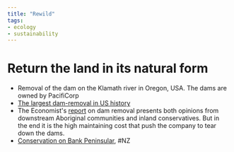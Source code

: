 ```yaml
---
title: "Rewild"
tags:
- ecology
- sustainability 
---
```


# Return the land in its natural form
- Removal of the dam on the Klamath river in Oregon, USA. The dams are owned by PacifiCorp
- [The largest dam-removal in US history](https://www.bbc.com/future/article/20201110-the-largest-dam-removal-project-in-american-history)
- The Economist's [report](https://www.economist.com/united-states/2021/07/10/in-the-pacific-north-west-hydroelectric-dams-are-being-removed) on dam removal presents both opinions from downstream Aboriginal communities and inland conservatives. But in the end it is the high maintaining cost that push the company to tear down the dams.
- [Conservation on Bank Peninsular](https://youtu.be/3VZSJKbzyMc), #NZ